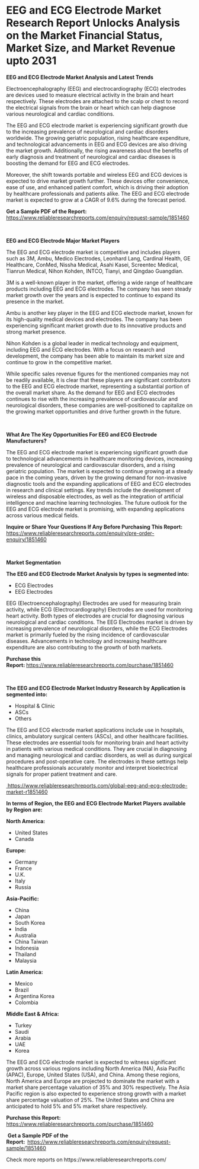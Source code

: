 <p><h1>EEG and ECG Electrode Market Research Report Unlocks Analysis on the Market Financial Status, Market Size, and Market Revenue upto 2031</h1></p><p><strong>EEG and ECG Electrode Market Analysis and Latest Trends</strong></p>
<p><p>Electroencephalography (EEG) and electrocardiography (ECG) electrodes are devices used to measure electrical activity in the brain and heart respectively. These electrodes are attached to the scalp or chest to record the electrical signals from the brain or heart which can help diagnose various neurological and cardiac conditions.</p><p>The EEG and ECG electrode market is experiencing significant growth due to the increasing prevalence of neurological and cardiac disorders worldwide. The growing geriatric population, rising healthcare expenditure, and technological advancements in EEG and ECG devices are also driving the market growth. Additionally, the rising awareness about the benefits of early diagnosis and treatment of neurological and cardiac diseases is boosting the demand for EEG and ECG electrodes.</p><p>Moreover, the shift towards portable and wireless EEG and ECG devices is expected to drive market growth further. These devices offer convenience, ease of use, and enhanced patient comfort, which is driving their adoption by healthcare professionals and patients alike. The EEG and ECG electrode market is expected to grow at a CAGR of 9.6% during the forecast period.</p></p>
<p><strong>Get a Sample PDF of the Report:&nbsp;</strong> <a href="https://www.reliableresearchreports.com/enquiry/request-sample/1851460">https://www.reliableresearchreports.com/enquiry/request-sample/1851460</a></p>
<p>&nbsp;</p>
<p><strong>EEG and ECG Electrode Major Market Players</strong></p>
<p><p>The EEG and ECG electrode market is competitive and includes players such as 3M, Ambu, Medico Electrodes, Leonhard Lang, Cardinal Health, GE Healthcare, ConMed, Nissha Medical, Asahi Kasei, Screentec Medical, Tianrun Medical, Nihon Kohden, INTCO, Tianyi, and Qingdao Guangdian.</p><p>3M is a well-known player in the market, offering a wide range of healthcare products including EEG and ECG electrodes. The company has seen steady market growth over the years and is expected to continue to expand its presence in the market.</p><p>Ambu is another key player in the EEG and ECG electrode market, known for its high-quality medical devices and electrodes. The company has been experiencing significant market growth due to its innovative products and strong market presence.</p><p>Nihon Kohden is a global leader in medical technology and equipment, including EEG and ECG electrodes. With a focus on research and development, the company has been able to maintain its market size and continue to grow in the competitive market.</p><p>While specific sales revenue figures for the mentioned companies may not be readily available, it is clear that these players are significant contributors to the EEG and ECG electrode market, representing a substantial portion of the overall market share. As the demand for EEG and ECG electrodes continues to rise with the increasing prevalence of cardiovascular and neurological disorders, these companies are well-positioned to capitalize on the growing market opportunities and drive further growth in the future.</p></p>
<p>&nbsp;</p>
<p><strong>What Are The Key Opportunities For EEG and ECG Electrode Manufacturers?</strong></p>
<p><p>The EEG and ECG electrode market is experiencing significant growth due to technological advancements in healthcare monitoring devices, increasing prevalence of neurological and cardiovascular disorders, and a rising geriatric population. The market is expected to continue growing at a steady pace in the coming years, driven by the growing demand for non-invasive diagnostic tools and the expanding applications of EEG and ECG electrodes in research and clinical settings. Key trends include the development of wireless and disposable electrodes, as well as the integration of artificial intelligence and machine learning technologies. The future outlook for the EEG and ECG electrode market is promising, with expanding applications across various medical fields.</p></p>
<p><strong>Inquire or Share Your Questions If Any Before Purchasing This Report:</strong> <a href="https://www.reliableresearchreports.com/enquiry/pre-order-enquiry/1851460">https://www.reliableresearchreports.com/enquiry/pre-order-enquiry/1851460</a></p>
<p>&nbsp;</p>
<p><strong>Market Segmentation</strong></p>
<p><strong>The EEG and ECG Electrode Market Analysis by types is segmented into:</strong></p>
<p><ul><li>ECG Electrodes</li><li>EEG Electrodes</li></ul></p>
<p><p>EEG (Electroencephalography) Electrodes are used for measuring brain activity, while ECG (Electrocardiography) Electrodes are used for monitoring heart activity. Both types of electrodes are crucial for diagnosing various neurological and cardiac conditions. The EEG Electrodes market is driven by increasing prevalence of neurological disorders, while the ECG Electrodes market is primarily fueled by the rising incidence of cardiovascular diseases. Advancements in technology and increasing healthcare expenditure are also contributing to the growth of both markets.</p></p>
<p><strong>Purchase this Report:&nbsp;</strong><a href="https://www.reliableresearchreports.com/purchase/1851460">https://www.reliableresearchreports.com/purchase/1851460</a></p>
<p>&nbsp;</p>
<p><strong>The EEG and ECG Electrode Market Industry Research by Application is segmented into:</strong></p>
<p><ul><li>Hospital & Clinic</li><li>ASCs</li><li>Others</li></ul></p>
<p><p>The EEG and ECG electrode market applications include use in hospitals, clinics, ambulatory surgical centers (ASCs), and other healthcare facilities. These electrodes are essential tools for monitoring brain and heart activity in patients with various medical conditions. They are crucial in diagnosing and managing neurological and cardiac disorders, as well as during surgical procedures and post-operative care. The electrodes in these settings help healthcare professionals accurately monitor and interpret bioelectrical signals for proper patient treatment and care.</p></p>
<p><a href="https://www.reliableresearchreports.com/global-eeg-and-ecg-electrode-market-r1851460">&nbsp;https://www.reliableresearchreports.com/global-eeg-and-ecg-electrode-market-r1851460</a></p>
<p><strong>In terms of Region, the EEG and ECG Electrode Market Players available by Region are:</strong></p>
<p>
    <p> <strong> North America: </strong>
        <ul>
            <li>United States</li>
            <li>Canada</li>
        </ul>
        </p> 
    <p> <strong> Europe: </strong>
        <ul>
            <li>Germany</li>
            <li>France</li>
            <li>U.K.</li>
            <li>Italy</li>
            <li>Russia</li>
        </ul>
        </p> 
    <p> <strong> Asia-Pacific: </strong>
        <ul>
            <li>China</li>
            <li>Japan</li>
            <li>South Korea</li>
            <li>India</li>
            <li>Australia</li>
            <li>China Taiwan</li>
            <li>Indonesia</li>
            <li>Thailand</li>
            <li>Malaysia</li>
        </ul>
        </p> 
    <p> <strong> Latin America: </strong>
        <ul>
            <li>Mexico</li>
            <li>Brazil</li>
            <li>Argentina Korea</li>
            <li>Colombia</li>
        </ul>
        </p> 
    <p> <strong> Middle East & Africa: </strong>
        <ul>
            <li>Turkey</li>
            <li>Saudi</li>
            <li>Arabia</li>
            <li>UAE</li>
            <li>Korea</li>
        </ul>
    </p>
    </p>
<p><p>The EEG and ECG electrode market is expected to witness significant growth across various regions including North America (NA), Asia Pacific (APAC), Europe, United States (USA), and China. Among these regions, North America and Europe are projected to dominate the market with a market share percentage valuation of 35% and 30% respectively. The Asia Pacific region is also expected to experience strong growth with a market share percentage valuation of 25%. The United States and China are anticipated to hold 5% and 5% market share respectively.</p></p>
<p><strong>Purchase this Report: </strong><a href="https://www.reliableresearchreports.com/purchase/1851460">https://www.reliableresearchreports.com/purchase/1851460</a></p>
<p>&nbsp;<strong>Get a Sample PDF of the Report:&nbsp;&nbsp;</strong><a href="https://www.reliableresearchreports.com/enquiry/request-sample/1851460">https://www.reliableresearchreports.com/enquiry/request-sample/1851460</a></p>
<p><strong></strong></p>
<p>Check more reports on https://www.reliableresearchreports.com/</p>